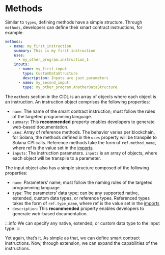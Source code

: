 # Methods

Similar to `types`, defining methods have a simple structure. Through `methods`, developers can define their smart
contract instructions, for example:

```yaml showLineNumbers
methods:
  - name: my_first_instruction
    summary: This is my first instruction
    uses:
      - my_other_program.instruction_1
    inputs:
      - name: my_first_input
        type: CustomDataStructure
        description: Inputs are just parameters
      - name: my_second_input
        type: my_other_program.AnotherDataStructure
```

The `methods` section in the CIDL is an array of objects where each object is an instruction. An instruction object
comprises the following properties:

- `name`: The name of the smart contract instruction; must follow the rules of the targeted programming language.
- `summary`: This **recommended** property enables developers to generate web-based documentation.
- `uses`: Array of reference methods. The behavior varies per blockchain, for Solana, the methods defined in the `uses`
  property will be transpile to Solana CPI calls. Reference methods take the form of `ref.method_name`, where ref is the
  value set in the [imports](#imports)
- `inputs`: The instruction parameters. `inputs` is an array of objects, where each object will be transpile to a
  parameter.

The input object also has a simple structure composed of the following properties:

- `name`:  Parameters’ name; must follow the naming rules of the targeted programming language.
- `type`: The parameters’ data type; can be any supported native, extended, custom data types, or reference types.
  Referenced types takes the form of `ref.type_name`, where ref is the value set in the [imports](#imports)
- `description`: This **recommended** property enables developers to generate web-based documentation.

:::info
We can specify any native, extended, or custom data type to the input type.
:::

Yet again, that’s it. As simple as that, we can define smart contract instructions. Now, through extension, we can
expand the capabilities of the instructions.
